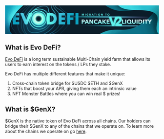 ![](.gitbook/assets/evodefi-banner.JPG)

## What is Evo DeFi?

[Evo DeFi](https://evodefi.com/) is a long term sustainable Multi-Chain yield farm that allows its users to earn interest on the tokens / LPs they stake. 

Evo DeFi has multiple different features that make it unique:
1. Cross-chain token bridge for $USDC $ETH and $GenX
2. NFTs that boost your APR, giving them each an intrinsic value
3. NFT Monster Battles where you can win real $ prizes!

## What is $GenX?

$GenX is the native token of Evo DeFi across all chains. Our holders can bridge their $GenX to any of the chains that we operate on. To learn more about the chains we operate on go [here](chains.md).
